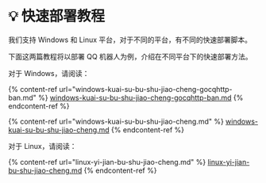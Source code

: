 # 💡 快速部署教程

我们支持 Windows 和 Linux 平台，对于不同的平台，有不同的快速部署脚本。

下面这两篇教程将以部署 QQ 机器人为例，介绍在不同平台下的快速部署方法。

对于 Windows，请阅读：

{% content-ref url="windows-kuai-su-bu-shu-jiao-cheng-gocqhttp-ban.md" %}
[windows-kuai-su-bu-shu-jiao-cheng-gocqhttp-ban.md](windows-kuai-su-bu-shu-jiao-cheng-gocqhttp-ban.md)
{% endcontent-ref %}

{% content-ref url="windows-kuai-su-bu-shu-jiao-cheng.md" %}
[windows-kuai-su-bu-shu-jiao-cheng.md](windows-kuai-su-bu-shu-jiao-cheng.md)
{% endcontent-ref %}

对于 Linux，请阅读：

{% content-ref url="linux-yi-jian-bu-shu-jiao-cheng.md" %}
[linux-yi-jian-bu-shu-jiao-cheng.md](linux-yi-jian-bu-shu-jiao-cheng.md)
{% endcontent-ref %}
